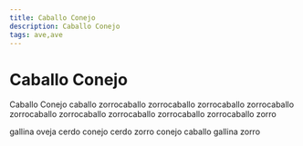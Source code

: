 ```yaml
---
title: Caballo Conejo
description: Caballo Conejo
tags: ave,ave
---
```


# Caballo Conejo

Caballo Conejo caballo zorrocaballo zorrocaballo zorrocaballo zorrocaballo zorrocaballo zorrocaballo zorrocaballo zorrocaballo zorrocaballo zorro

gallina oveja cerdo conejo cerdo zorro conejo caballo gallina zorro